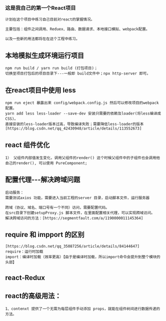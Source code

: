 ### 这是我自己的第一个React项目
    
    计划在这个项目中练习自己目前对react的掌握情况。
    
    主要包括：组件之间调用、Reduex、路由、数据请求、本地接口模拟、webpack配置。
    
    以及一些新的用法都将在在这个工程中练习。

## 本地模拟生成环境运行项目 
    npm run build / yarn run build (打包项目)；
    切换至项目打包后的项目目录下---一般即 build文件中；npx http-server 即可。

## 在react项目中使用 less
    npm run eject 暴露出来 config/webpack.config.js 然后可以修改项目的webpack 配置。
    yarn add less less-loader --save-dev 安装只需要的依赖及loader(将less编译成 CSS)。
    直接安装的less-loader版本过高，导致编译失败；需要降低less-loader的版本 [https://blog.csdn.net/qq_42430948/article/details/113552673]
## react 组件优化
    1） 父组件内部值发生变化，调用父组件的render() 这个时候父组件中的子组件也会调用他自己的render(), 可以使用 PureComponent;
## 配置代理---解决跨域问题
    启动服务：
    需要测试axios 功能，需要进入当前工程的server 目录，启动脚本文件，运行服务器

    跨域（协议、域名、端口号有一个不同）访问，需要配置代码。
    在src目录下创建setupProxy.js 脚本文件，在里面配置相关代理，可以实现跨域访问。
    解决跨域访问的方法：[https://segmentfault.com/a/1190000011145364]

## require 和 impport 的区别
    [https://blog.csdn.net/qq_35087256/article/details/84144647]
    require：运行时加载
    import：编译时加载（效率更高）【由于是编译时加载，所以import命令会提升到整个模块的头部】
## react-Redux 

## react的高级用法：
    1、contenxt 提供了一个无需为每层组件手动添加 props，就能在组件树间进行数据传递的方法。